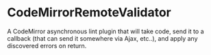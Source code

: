 CodeMirrorRemoteValidator
=========================

A CodeMirror asynchronous lint plugin that will take code, send it to a callback (that can send it somewhere via Ajax, etc..), and apply any discovered errors on return.